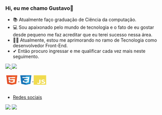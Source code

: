 ### Hi, eu me chamo Gustavo👋

- 📚 Atualmente faço graduação de Ciência da computação.
- 💻 Sou apaixonado pelo mundo de tecnologia e o fato de eu gostar desde pequeno me faz acreditar que eu terei sucesso nessa área.
- 👨‍💻 Atualmente, estou me aprimorando no ramo de Tecnologia como desenvolvedor Front-End.
- ✔ Então procuro ingressar e me qualificar cada vez mais neste seguimento.
 <div>
  <a href="https://github.com/nomegustaa">
  <img height="150em" src="https://github-readme-stats.vercel.app/api?username=GustavoCarvalhodaSilva&show_icons=true&theme=cobalt&include_all_commits=true&count_private=true"/>
  <img height="150em" src="https://github-readme-stats.vercel.app/api/top-langs/?username=nomegustaa&layout=compact&langs_count=7&theme=cobalt"/>
</div><br>

<div>
  <img align="center" alt="gusta-HTML" height="30" width="40" src="https://raw.githubusercontent.com/devicons/devicon/master/icons/html5/html5-original.svg">
  <img align="center" alt="gusta-CSS" height="30" width="40" src="https://raw.githubusercontent.com/devicons/devicon/master/icons/css3/css3-original.svg">
  <img align="center" alt="gusta-Js" height="30" width="40" src="https://raw.githubusercontent.com/devicons/devicon/master/icons/javascript/javascript-plain.svg">
</div>

  ##
  - Redes sociais
  <div>
  <a href = "mailto:gustavocarvalhodasilva015@gmail.com"><img src="https://img.shields.io/badge/-Gmail-%23333?style=for-the-badge&logo=gmail&logoColor=white" target="_blank"></a>
  <a href="https://www.linkedin.com/in/gustavo--carvalho-da-silva" target="_blank"><img src="https://img.shields.io/badge/-LinkedIn-%230077B5?style=for-the-badge&logo=linkedin&logoColor=white" target="_blank"></a> 

</div>
